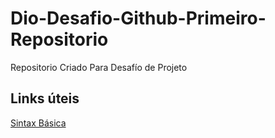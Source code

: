 # Dio-Desafio-Github-Primeiro-Repositorio
Repositorio Criado Para Desafío de Projeto

## Links úteis
[Sintax Básica](https://www.markdownguide.org/basic-syntax/)
